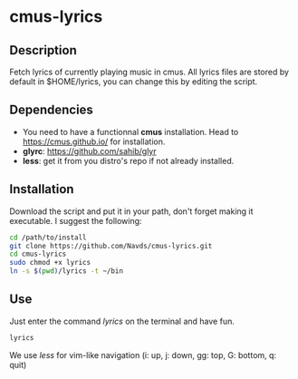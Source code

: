 # cmus-lyrics

## Description

Fetch lyrics of currently playing music in cmus. All lyrics files are stored by default in $HOME/lyrics, you can change this by editing the script.

## Dependencies

* You need to have a functionnal **cmus** installation. Head to https://cmus.github.io/ for installation.
* **glyrc**: https://github.com/sahib/glyr
* **less**: get it from you distro's repo if not already installed.


## Installation

Download the script and put it in your path, don't forget making it executable. I suggest the following:

```bash
cd /path/to/install
git clone https://github.com/Navds/cmus-lyrics.git
cd cmus-lyrics
sudo chmod +x lyrics
ln -s $(pwd)/lyrics -t ~/bin
```

## Use

Just enter the command *lyrics* on the terminal and have fun.

```bash
lyrics
```

We use *less* for vim-like navigation (i: up, j: down, gg: top, G: bottom, q: quit)
